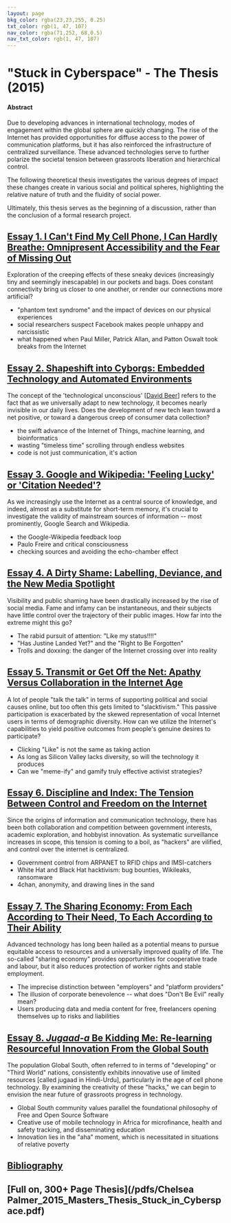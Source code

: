 ```yaml
---
layout: page
bkg_color: rgba(23,23,255, 0.25)
txt_color: rgb(1, 47, 107)
nav_color: rgba(71,252, 68,0.5)
nav_txt_color: rgb(1, 47, 107)
---
```


# **"Stuck in Cyberspace" - The Thesis (2015)**

#### **Abstract**

Due to developing advances in international technology, modes of engagement
within the global sphere are quickly changing.  The rise of the Internet has
provided opportunities for diffuse access to the power of communication
platforms, but it has also reinforced the infrastructure of centralized surveillance.
These advanced technologies serve to further polarize the societal tension
between grassroots liberation and hierarchical control.

The following theoretical thesis investigates the various degrees of impact these
changes create in various social and political spheres, highlighting the relative nature of truth and the fluidity of social power.

Ultimately, this thesis serves as the beginning of a
discussion, rather than the conclusion of a formal research project.

## [Essay 1. I Can't Find My Cell Phone, I Can Hardly Breathe: Omnipresent Accessibility and the Fear of Missing Out](/pdfs/chelsea_palmer_2015_SIC_essay1.pdf)

Exploration of the creeping effects of these sneaky devices (increasingly tiny and seemingly inescapable) in our pockets and bags. Does constant connectivity bring us closer to one another, or render our connections more artificial?

* "phantom text syndrome" and the impact of devices on our physical experiences
* social researchers suspect Facebook makes people unhappy and narcissistic
* what happened when Paul Miller, Patrick Allan, and Patton Oswalt took breaks from the Internet


## [Essay 2. Shapeshift into Cyborgs: Embedded Technology and Automated Environments](/pdfs/chelsea_palmer_2015_SIC_essay2.pdf)

The concept of the 'technological unconscious' [[David Beer](davidbeer.net)] refers to the fact that as we universally adapt to new technology, it becomes nearly invisible in our daily lives. Does the development of new tech lean toward a net positive, or toward a dangerous creep of consumer data collection?

* the swift advance of the Internet of Things, machine learning, and bioinformatics
* wasting "timeless time" scrolling through endless websites
* code is not just communication, it's action


## [Essay 3. Google and Wikipedia: 'Feeling Lucky' or 'Citation Needed'?](/pdfs/chelsea_palmer_2015_SIC_essay3.pdf)

As we increasingly use the Internet as a central source of knowledge, and indeed, almost as a substitute for short-term memory, it's crucial to investigate the validity of mainstream sources of information -- most prominently, Google Search and Wikipedia.

* the Google-Wikipedia feedback loop
* Paulo Freire and critical consciousness
* checking sources and avoiding the echo-chamber effect


## [Essay 4. A Dirty Shame: Labelling, Deviance, and the New Media Spotlight](/pdfs/chelsea_palmer_2015_SIC_essay4.pdf)

Visibility and public shaming have been drastically increased by the rise of social media. Fame and infamy can be instantaneous, and their subjects have little control over the trajectory of their public images. How far into the extreme might this go?

* The rabid pursuit of attention: "Like my status!!!!"
* "Has Justine Landed Yet?" and the "Right to Be Forgotten"
* Trolls and doxxing: the danger of the Internet crossing over into reality


## [Essay 5. Transmit or Get Off the Net: Apathy Versus Collaboration in the Internet Age](/pdfs/chelsea_palmer_2015_SIC_essay5.pdf)

A lot of people "talk the talk" in terms of supporting political and social causes online, but too often this gets limited to "slacktivism." This passive participation is exacerbated by the skewed representation of vocal Internet users in terms of demographic diversity. How can we utilize the Internet's capabilities to yield positive outcomes from people's genuine desires to participate?

* Clicking "Like" is not the same as taking action
* As long as Silicon Valley lacks diversity, so will the technology it produces
* Can we "meme-ify" and gamify truly effective activist strategies?


## [Essay 6. Discipline and Index: The Tension Between Control and Freedom on the Internet](/pdfs/chelsea_palmer_2015_SIC_essay6.pdf)

Since the origins of information and communication technology, there has been both collaboration and competition between government interests, academic exploration, and hobbyist innovation. As systematic surveillance increases in scope, this tension is coming to a boil, as "hackers" are vilified, and control over the internet is centralized.

* Government control from ARPANET to RFID chips and IMSI-catchers
* White Hat and Black Hat hacktivism: bug bounties, Wikileaks, ransomware
* 4chan, anonymity, and drawing lines in the sand


## [Essay 7. The Sharing Economy: From Each According to Their Need, To Each According to Their Ability](/pdfs/chelsea_palmer_2015_SIC_essay7.pdf)

Advanced technology has long been hailed as a potential means to pursue equitable access to resources and a universally improved quality of life. The so-called "sharing economy" provides opportunities for cooperative trade and labour, but it also reduces protection of worker rights and stable employment.

* The imprecise distinction between "employers" and "platform providers"
* The illusion of corporate benevolence -- what does "Don't Be Evil" really mean?
* Users producing data and media content for free, freelancers opening themselves up to risks and liabilities


## [Essay 8. *Jugaad-a* Be Kidding Me: Re-learning Resourceful Innovation From the Global South](/pdfs/chelsea_palmer_2015_SIC_essay8.pdf)

The population Global South, often referred to in terms of "developing" or "Third World" nations, consistently exhibits innovative use of limited resources [called jugaad in Hindi-Urdu], particularly in the age of cell phone technology. By examining the creativity of these "hacks," we can begin to envision the near future of grassroots progress in technology.

* Global South community values parallel the foundational philosophy of Free and Open Source Software
* Creative use of mobile technology in Africa for microfinance, health and safety tracking, and disseminating education
* Innovation lies in the "aha" moment, which is necessitated in situations of relative poverty


## [Bibliography](/pdfs/chelsea_palmer_2015_SIC_bibliography.pdf)

## [Full on, 300+ Page Thesis](/pdfs/Chelsea Palmer_2015_Masters_Thesis_Stuck_in_Cyberspace.pdf)
